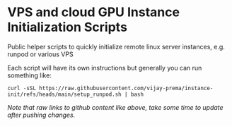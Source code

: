# VPS and cloud GPU Instance Initialization Scripts

Public helper scripts to quickly initialize remote linux server instances, e.g. runpod or various VPS

Each script will have its own instructions but generally you can run something like:
```
curl -sSL https://raw.githubusercontent.com/vijay-prema/instance-init/refs/heads/main/setup_runpod.sh | bash
```

_Note that raw links to github content like above, take some time to update after pushing changes._
